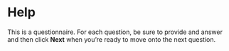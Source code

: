 # Help

This is a questionnaire. For each question, be sure to provide and answer and then click **Next** when you’re ready to move onto the next question.